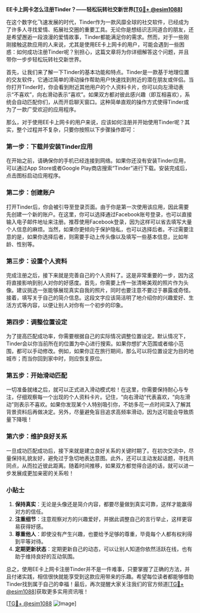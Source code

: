 **EE卡上网卡怎么注册Tinder？——轻松玩转社交新世界[[TG💪+ @esim1088](https://t.me/s/esim1088)]**

在这个数字化飞速发展的时代，Tinder作为一款风靡全球的社交软件，已经成为了许多人寻找爱情、拓展社交圈的重要工具。无论你是想结识志同道合的朋友，还是希望邂逅一段浪漫的爱情故事，Tinder都能满足你的需求。然而，对于一些刚刚接触这款应用的人来说，尤其是使用EE卡上网卡的用户，可能会遇到一些困惑：如何成功注册Tinder呢？别担心，这篇文章将为你详细解答这个问题，并且带你一步步轻松玩转社交新世界。

首先，让我们来了解一下Tinder的基本功能和特点。Tinder是一款基于地理位置的交友软件，它通过简单的滑动操作帮助用户快速找到附近的潜在朋友或伴侣。当你打开Tinder时，你会看到附近其他用户的个人资料卡片，你可以向左滑动表示“不喜欢”，向右滑动表示“喜欢”。如果双方都对彼此感兴趣（即互相喜欢），系统会自动匹配你们，从而开启聊天窗口。这种简单直观的操作方式使得Tinder成为了一款广受欢迎的应用程序。

那么，对于使用EE卡上网卡的用户来说，应该如何注册并开始使用Tinder呢？其实，整个过程并不复杂，只要你按照以下步骤操作即可：

### 第一步：下载并安装Tinder应用

在开始之前，请确保你的手机已经连接到网络。如果你还没有安装Tinder应用，可以通过App Store或者Google Play商店搜索“Tinder”进行下载。安装完成后，点击图标启动应用程序。

### 第二步：创建账户

打开Tinder后，你会被引导至登录页面。由于你是第一次使用该应用，因此需要先创建一个新的账户。在这里，你可以选择通过Facebook账号登录，也可以直接输入电子邮件地址来注册。推荐使用Facebook登录，因为这样可以省去填写大量个人信息的麻烦。当然，如果你更倾向于保护隐私，也可以选择后者。不过需要注意的是，如果你选择后者，则需要手动上传头像以及填写一些基本信息，比如年龄、性别等。

### 第三步：设置个人资料

完成注册之后，接下来就是完善自己的个人资料了。这是非常重要的一步，因为这将直接影响到别人对你的好感度。首先，你需要上传一张清晰美观的照片作为头像。建议挑选一张能够展现真实自我的照片，同时也要注意不要过于暴露或奇怪。接着，填写关于自己的简介信息。这段文字应该简洁明了地介绍你的兴趣爱好、生活方式等内容，以便让别人对你有一个初步的印象。

### 第四步：调整位置设定

为了提高匹配成功率，你需要根据自己的实际情况调整位置设定。默认情况下，Tinder会以你当前所在的位置为中心进行搜索。如果你想扩大范围或者缩小范围，都可以手动修改。例如，如果你正在旅行期间，那么可以将位置设定为目的地城市；而当你回到家中时，则应恢复原位。

### 第五步：开始滑动匹配

一切准备就绪之后，就可以正式进入滑动模式啦！在这里，你需要保持耐心与专注，仔细观察每一个出现的个人资料卡片。记住，“向右滑动”代表喜欢，“向左滑动”则表示不喜欢。如果你发现某个人特别吸引你，不妨多花一点时间深入了解其背景资料后再做决定。另外，尽量避免盲目追求高频率滑动，因为这可能会导致质量下降哦！

### 第六步：维护良好关系

一旦成功匹配成功后，接下来就是建立良好关系的关键时期了。在初次交流中，尽量保持礼貌友好，避免过于急切地表达意图。此外，还可以主动发起话题，寻找共同点，从而拉近彼此距离。随着时间推移，如果双方都觉得合适的话，就可以进一步发展成更加亲密的关系啦！

### 小贴士

1. **保持真实**：无论是头像还是简介内容，都要尽量做到真实可靠，这样才能赢得对方的信任。
2. **注重细节**：注意观察对方的兴趣爱好，并据此调整自己的言行举止，这样更容易获得好感。
3. **尊重他人**：即使没有产生兴趣，也要给予足够的尊重，毕竟每个人都有权利得到平等对待。
4. **定期更新状态**：定期更新自己的动态，可以让别人知道你依然活跃在线，也有助于维持良好的互动氛围。

总之，使用EE卡上网卡注册Tinder并不是一件难事，只要掌握了正确的方法，并且付诸实践，相信很快就能享受到这款应用带来的乐趣。希望每位读者都能够借助Tinder找到属于自己的幸福！最后，再次提醒大家关注我们的官方频道[[TG💪+ @esim1088](https://t.me/s/esim1088)]获取更多实用资讯哦！

[[TG💪+ @esim1088](https://t.me/s/esim1088) ![Image](https://i.postimg.cc/4NQfJmqS/Snipaste-2025-05-13-00-14-12.png)]
